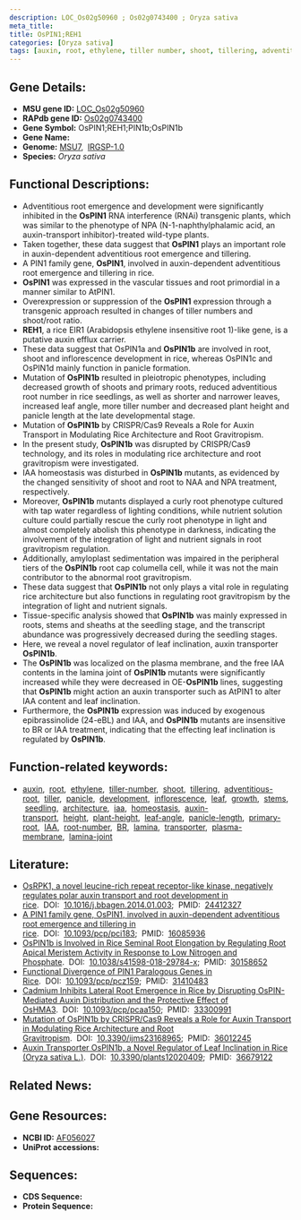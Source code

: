 ```yaml
---
description: LOC_Os02g50960 ; Os02g0743400 ; Oryza sativa
meta_title:
title: OsPIN1;REH1
categories: [Oryza sativa]
tags: [auxin, root, ethylene, tiller number, shoot, tillering, adventitious root, tiller, panicle, development, inflorescence, leaf, growth, stems, seedling, architecture, iaa, homeostasis, auxin transport, height, plant height, leaf angle, panicle length, primary root, IAA, root number, BR, lamina, transporter,  BR , plasma membrane, lamina joint]
---
```


## Gene Details:
- **MSU gene ID:** [LOC_Os02g50960](http://rice.uga.edu/cgi-bin/ORF_infopage.cgi?orf=LOC_Os02g50960)  
- **RAPdb gene ID:** [Os02g0743400](https://rapdb.dna.affrc.go.jp/locus/?name=Os02g0743400)  
- **Gene Symbol:** OsPIN1;REH1;PIN1b;OsPIN1b
- **Gene Name:**
- **Genome:**  [MSU7](http://rice.uga.edu/),&nbsp;&nbsp;[IRGSP-1.0](https://rapdb.dna.affrc.go.jp/download/irgsp1.html)
- **Species:** *Oryza sativa*

## Functional Descriptions:
   - Adventitious root emergence and development were significantly inhibited in the **OsPIN1** RNA interference (RNAi) transgenic plants, which was similar to the phenotype of NPA (N-1-naphthylphalamic acid, an auxin-transport inhibitor)-treated wild-type plants.
   - Taken together, these data suggest that **OsPIN1** plays an important role in auxin-dependent adventitious root emergence and tillering.
   - A PIN1 family gene, **OsPIN1**, involved in auxin-dependent adventitious root emergence and tillering in rice.
   - **OsPIN1** was expressed in the vascular tissues and root primordial in a manner similar to AtPIN1.
   - Overexpression or suppression of the **OsPIN1** expression through a transgenic approach resulted in changes of tiller numbers and shoot/root ratio.
   - **REH1**, a rice EIR1 (Arabidopsis ethylene insensitive root 1)-like gene, is a putative auxin efflux carrier.
   - These data suggest that OsPIN1a and **OsPIN1b** are involved in root, shoot and inflorescence development in rice, whereas OsPIN1c and OsPIN1d mainly function in panicle formation.
   - Mutation of **OsPIN1b** resulted in pleiotropic phenotypes, including decreased growth of shoots and primary roots, reduced adventitious root number in rice seedlings, as well as shorter and narrower leaves, increased leaf angle, more tiller number and decreased plant height and panicle length at the late developmental stage.
   - Mutation of **OsPIN1b** by CRISPR/Cas9 Reveals a Role for Auxin Transport in Modulating Rice Architecture and Root Gravitropism.
   - In the present study, **OsPIN1b** was disrupted by CRISPR/Cas9 technology, and its roles in modulating rice architecture and root gravitropism were investigated.
   - IAA homeostasis was disturbed in **OsPIN1b** mutants, as evidenced by the changed sensitivity of shoot and root to NAA and NPA treatment, respectively.
   - Moreover, **OsPIN1b** mutants displayed a curly root phenotype cultured with tap water regardless of lighting conditions, while nutrient solution culture could partially rescue the curly root phenotype in light and almost completely abolish this phenotype in darkness, indicating the involvement of the integration of light and nutrient signals in root gravitropism regulation.
   - Additionally, amyloplast sedimentation was impaired in the peripheral tiers of the **OsPIN1b** root cap columella cell, while it was not the main contributor to the abnormal root gravitropism.
   - These data suggest that **OsPIN1b** not only plays a vital role in regulating rice architecture but also functions in regulating root gravitropism by the integration of light and nutrient signals.
   - Tissue-specific analysis showed that **OsPIN1b** was mainly expressed in roots, stems and sheaths at the seedling stage, and the transcript abundance was progressively decreased during the seedling stages.
   - Here, we reveal a novel regulator of leaf inclination, auxin transporter **OsPIN1b**.
   - The **OsPIN1b** was localized on the plasma membrane, and the free IAA contents in the lamina joint of **OsPIN1b** mutants were significantly increased while they were decreased in OE-**OsPIN1b** lines, suggesting that **OsPIN1b** might action an auxin transporter such as AtPIN1 to alter IAA content and leaf inclination.
   - Furthermore, the **OsPIN1b** expression was induced by exogenous epibrassinolide (24-eBL) and IAA, and **OsPIN1b** mutants are insensitive to BR or IAA treatment, indicating that the effecting leaf inclination is regulated by **OsPIN1b**.

## Function-related keywords:
   - [auxin](/tags/auxin/),&nbsp;&nbsp;[root](/tags/root/),&nbsp;&nbsp;[ethylene](/tags/ethylene/),&nbsp;&nbsp;[tiller-number](/tags/tiller-number/),&nbsp;&nbsp;[shoot](/tags/shoot/),&nbsp;&nbsp;[tillering](/tags/tillering/),&nbsp;&nbsp;[adventitious-root](/tags/adventitious-root/),&nbsp;&nbsp;[tiller](/tags/tiller/),&nbsp;&nbsp;[panicle](/tags/panicle/),&nbsp;&nbsp;[development](/tags/development/),&nbsp;&nbsp;[inflorescence](/tags/inflorescence/),&nbsp;&nbsp;[leaf](/tags/leaf/),&nbsp;&nbsp;[growth](/tags/growth/),&nbsp;&nbsp;[stems](/tags/stems/),&nbsp;&nbsp;[seedling](/tags/seedling/),&nbsp;&nbsp;[architecture](/tags/architecture/),&nbsp;&nbsp;[iaa](/tags/iaa/),&nbsp;&nbsp;[homeostasis](/tags/homeostasis/),&nbsp;&nbsp;[auxin-transport](/tags/auxin-transport/),&nbsp;&nbsp;[height](/tags/height/),&nbsp;&nbsp;[plant-height](/tags/plant-height/),&nbsp;&nbsp;[leaf-angle](/tags/leaf-angle/),&nbsp;&nbsp;[panicle-length](/tags/panicle-length/),&nbsp;&nbsp;[primary-root](/tags/primary-root/),&nbsp;&nbsp;[IAA](/tags/IAA/),&nbsp;&nbsp;[root-number](/tags/root-number/),&nbsp;&nbsp;[BR](/tags/BR/),&nbsp;&nbsp;[lamina](/tags/lamina/),&nbsp;&nbsp;[transporter](/tags/transporter/),&nbsp;&nbsp;[plasma-membrane](/tags/plasma-membrane/),&nbsp;&nbsp;[lamina-joint](/tags/lamina-joint/)

## Literature:
   - [OsRPK1, a novel leucine-rich repeat receptor-like kinase, negatively regulates polar auxin transport and root development in rice](https://www.doi.org/10.1016/j.bbagen.2014.01.003).&nbsp;&nbsp;DOI:&nbsp;&nbsp;[10.1016/j.bbagen.2014.01.003](https://www.doi.org/10.1016/j.bbagen.2014.01.003);&nbsp;&nbsp;PMID:&nbsp;&nbsp;[24412327](https://pubmed.ncbi.nlm.nih.gov/24412327/)
   - [A PIN1 family gene, OsPIN1, involved in auxin-dependent adventitious root emergence and tillering in rice](https://www.doi.org/10.1093/pcp/pci183).&nbsp;&nbsp;DOI:&nbsp;&nbsp;[10.1093/pcp/pci183](https://www.doi.org/10.1093/pcp/pci183);&nbsp;&nbsp;PMID:&nbsp;&nbsp;[16085936](https://pubmed.ncbi.nlm.nih.gov/16085936/)
   - [OsPIN1b is Involved in Rice Seminal Root Elongation by Regulating Root Apical Meristem Activity in Response to Low Nitrogen and Phosphate](https://www.doi.org/10.1038/s41598-018-29784-x).&nbsp;&nbsp;DOI:&nbsp;&nbsp;[10.1038/s41598-018-29784-x](https://www.doi.org/10.1038/s41598-018-29784-x);&nbsp;&nbsp;PMID:&nbsp;&nbsp;[30158652](https://pubmed.ncbi.nlm.nih.gov/30158652/)
   - [Functional Divergence of PIN1 Paralogous Genes in Rice](https://www.doi.org/10.1093/pcp/pcz159).&nbsp;&nbsp;DOI:&nbsp;&nbsp;[10.1093/pcp/pcz159](https://www.doi.org/10.1093/pcp/pcz159);&nbsp;&nbsp;PMID:&nbsp;&nbsp;[31410483](https://pubmed.ncbi.nlm.nih.gov/31410483/)
   - [Cadmium Inhibits Lateral Root Emergence in Rice by Disrupting OsPIN-Mediated Auxin Distribution and the Protective Effect of OsHMA3](https://www.doi.org/10.1093/pcp/pcaa150).&nbsp;&nbsp;DOI:&nbsp;&nbsp;[10.1093/pcp/pcaa150](https://www.doi.org/10.1093/pcp/pcaa150);&nbsp;&nbsp;PMID:&nbsp;&nbsp;[33300991](https://pubmed.ncbi.nlm.nih.gov/33300991/)
   - [Mutation of OsPIN1b by CRISPR/Cas9 Reveals a Role for Auxin Transport in Modulating Rice Architecture and Root Gravitropism](https://www.doi.org/10.3390/ijms23168965).&nbsp;&nbsp;DOI:&nbsp;&nbsp;[10.3390/ijms23168965](https://www.doi.org/10.3390/ijms23168965);&nbsp;&nbsp;PMID:&nbsp;&nbsp;[36012245](https://pubmed.ncbi.nlm.nih.gov/36012245/)
   - [Auxin Transporter OsPIN1b, a Novel Regulator of Leaf Inclination in Rice (Oryza sativa L.)](https://www.doi.org/10.3390/plants12020409).&nbsp;&nbsp;DOI:&nbsp;&nbsp;[10.3390/plants12020409](https://www.doi.org/10.3390/plants12020409);&nbsp;&nbsp;PMID:&nbsp;&nbsp;[36679122](https://pubmed.ncbi.nlm.nih.gov/36679122/)

## Related News:

## Gene Resources:
- **NCBI ID:**  [AF056027](http://www.ncbi.nlm.nih.gov/nuccore/AF056027)
- **UniProt accessions:** [](https://www.uniprot.org/uniprotkb//entry)

## Sequences:
- **CDS Sequence:**
- **Protein Sequence:**
